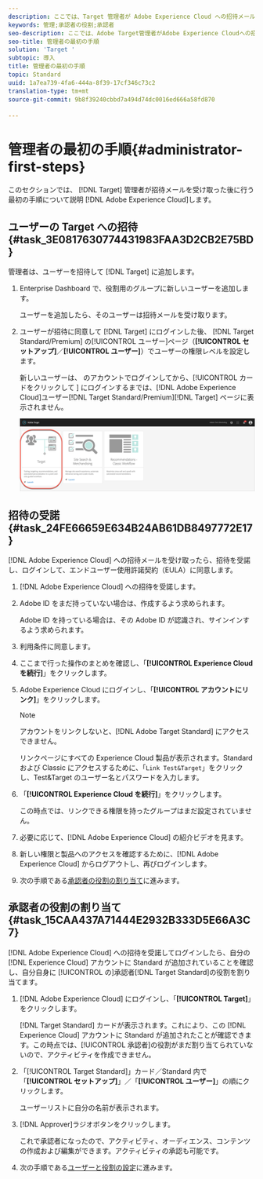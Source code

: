 ```yaml
---
description: ここでは、Target 管理者が Adobe Experience Cloud への招待メールを受け取った後に最初におこなう手順について説明します。
keywords: 管理;承認者の役割;承認者
seo-description: ここでは、Adobe Target管理者がAdobe Experience Cloudへの招待メールを受け取った後に行う最初の手順について説明します。
seo-title: 管理者の最初の手順
solution: 'Target '
subtopic: 導入
title: 管理者の最初の手順
topic: Standard
uuid: 1a7ea739-4fa6-444a-8f39-17cf346c73c2
translation-type: tm+mt
source-git-commit: 9b8f39240cbbd7a494d74dc0016ed666a58fd870

---
```



# 管理者の最初の手順{#administrator-first-steps}

このセクションでは、 [!DNL Target] 管理者が招待メールを受け取った後に行う最初の手順について説明 [!DNL Adobe Experience Cloud]します。

## ユーザーの Target への招待 {#task_3E0817630774431983FAA3D2CB2E75BD}

管理者は、ユーザーを招待して [!DNL Target] に追加します。

1. Enterprise Dashboard で、役割用のグループに新しいユーザーを追加します。

   ユーザーを追加したら、そのユーザーは招待メールを受け取ります。

1. ユーザーが招待に同意して [!DNL Target] にログインした後、 [!DNL Target Standard/Premium] の[!UICONTROL ユーザー]ページ（**[!UICONTROL セットアップ]**／**[!UICONTROL ユーザー]**）でユーザーの権限レベルを設定します。

   新しいユーザーは、 のアカウントでログインしてから、[!UICONTROL  カードをクリックして ] にログインするまでは、[!DNL Adobe Experience Cloud]ユーザー[!DNL Target Standard/Premium][!DNL Target] ページに表示されません。

   ![ターゲットカード](/help/administrating-target/assets/target_card_new.png)

## 招待の受諾 {#task_24FE66659E634B24AB61DB8497772E17}

[!DNL Adobe Experience Cloud] への招待メールを受け取ったら、招待を受諾し、ログインして、エンドユーザー使用許諾契約（EULA）に同意します。

1. [!DNL Adobe Experience Cloud] への招待を受諾します。
1. Adobe ID をまだ持っていない場合は、作成するよう求められます。 

   Adobe ID を持っている場合は、その Adobe ID が認識され、サインインするよう求められます。
1. 利用条件に同意します。
1. ここまで行った操作のまとめを確認し、「**[!UICONTROL Experience Cloud を続行]**」をクリックします。
1. Adobe Experience Cloud にログインし、「**[!UICONTROL アカウントにリンク]**」をクリックします。

   >[!NOTE]
   >
   >アカウントをリンクしないと、[!DNL Adobe Target Standard] にアクセスできません。

   リンクページにすべての Experience Cloud 製品が表示されます。Standard および Classic にアクセスするために、「`Link Test&Target`」をクリックし、Test&amp;Target のユーザー名とパスワードを入力します。
1. 「**[!UICONTROL Experience Cloud を続行]**」をクリックします。

   この時点では、リンクできる権限を持ったグループはまだ設定されていません。
1. 必要に応じて、[!DNL Adobe Experience Cloud] の紹介ビデオを見ます。
1. 新しい権限と製品へのアクセスを確認するために、[!DNL Adobe Experience Cloud] からログアウトし、再びログインします。
1. 次の手順である[承認者の役割の割り当て](../administrating-target/start-target.md#task_15CAA437A71444E2932B333D5E66A3C7)に進みます。

## 承認者の役割の割り当て {#task_15CAA437A71444E2932B333D5E66A3C7}

[!DNL Adobe Experience Cloud] への招待を受諾してログインしたら、自分の [!DNL Experience Cloud] アカウントに Standard が追加されていることを確認し、自分自身に [!UICONTROL  の]承認者[!DNL Target Standard]の役割を割り当てます。

1. [!DNL Adobe Experience Cloud] にログインし、「**[!UICONTROL Target]**」をクリックします。

   [!DNL Target Standard] カードが表示されます。これにより、この [!DNL Experience Cloud] アカウントに Standard が追加されたことが確認できます。この時点では、[!UICONTROL 承認者]の役割がまだ割り当てられていないので、アクティビティを作成できません。
1. 「[!UICONTROL Target Standard]」カード／Standard 内で「**[!UICONTROL セットアップ]**」／「**[!UICONTROL ユーザー]**」の順にクリックします。

   ユーザーリストに自分の名前が表示されます。
1. [!DNL Approver]ラジオボタンをクリックします。

   これで承認者になったので、アクティビティ、オーディエンス、コンテンツの作成および編集ができます。アクティビティの承認も可能です。
1. 次の手順である[ユーザーと役割の設定](../administrating-target/c-user-management/c-user-management/user-management.md#concept_501166A5F8FB4964A3AAA15D6095C6BE)に進みます。
